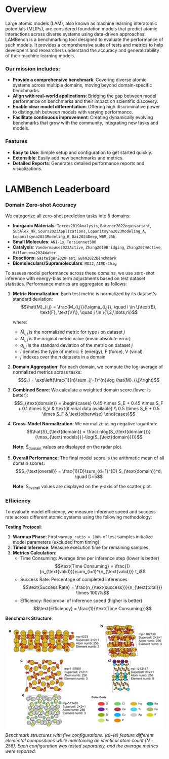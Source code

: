 # Overview

Large atomic models (LAM), also known as machine learning interatomic potentials (MLIPs), are considered foundation models that predict atomic interactions across diverse systems using data-driven approaches. LAMBench is a benchmarking tool designed to evaluate the performance of such models. It provides a comprehensive suite of tests and metrics to help developers and researchers understand the accuracy and generalizability of their machine learning models.
### Our mission includes:

- **Provide a comprehensive benchmark**: Covering diverse atomic systems across multiple domains, moving beyond domain-specific benchmarks.
- **Align with real-world applications**: Bridging the gap between model performance on benchmarks and their impact on scientific discovery.
- **Enable clear model differentiation**: Offering high discriminative power to distinguish between models with varying performance.
- **Facilitate continuous improvement**: Creating dynamically evolving benchmarks that grow with the community, integrating new tasks and models.

### Features
 - **Easy to Use**: Simple setup and configuration to get started quickly.
 - **Extensible**: Easily add new benchmarks and metrics.
 - **Detailed Reports**: Generates detailed performance reports and visualizations.

# LAMBench Leaderboard

### Domain Zero-shot Accuracy

We categorize all zero-shot prediction tasks into 5 domains:
- **Inorganic Materials**: `Torres2019Analysis`, `Batzner2022equivariant`, `SubAlex_9k`, `Sours2023Applications`, `Lopanitsyna2023Modeling_A`, `Lopanitsyna2023Modeling_B`, `Dai2024Deep`, `WBM_25k`
- **Small Molecules**: `ANI-1x`, `Torsionnet500`
- **Catalysis**: `Vandermause2022Active`, `Zhang2019Bridging`, `Zhang2024Active`, `Villanueva2024Water`
- **Reactions**: `Gasteiger2020Fast`, `Guan2022Benchmark`
- **Biomoleculars/Supramoleculars**: `MD22`, `AIMD-Chig`

To assess model performance across these domains, we use zero-shot inference with energy-bias term adjustments based on test dataset statistics. Performance metrics are aggregated as follows:
1. **Metric Normalization**: Each test metric is normalized by its dataset's standard deviation:
    $$\hat{M}_{i,j} = \frac{M_{i,j}}{\sigma_{i,j}}, \quad i \in \{\text{E}, \text{F}, \text{V}\}, \quad j \in \{1,2,\ldots,n\}$$

    where:
    - $\hat{M}_{i,j}$ is the normalized metric for type $i$ on dataset $j$
    - $M_{i,j}$ is the original metric value (mean absolute error)
    - $\sigma_{i,j}$ is the standard deviation of the metric on dataset $j$
    - $i$ denotes the type of metric: E (energy), F (force), V (virial)
    - $j$ indexes over the $n$ datasets in a domain


2. **Domain Aggregation**: For each domain, we compute the log-average of normalized metrics across tasks:
    $$S_i = \exp\left(\frac{1}{n}\sum_{j=1}^{n}\log \hat{M}_{i,j}\right)$$

3. **Combined Score**: We calculate a weighted domain score (lower is better):
    $$S_{\text{domain}} = \begin{cases}
    0.45 \times S_E + 0.45 \times S_F + 0.1 \times S_V & \text{if virial data available} \\
    0.5 \times S_E + 0.5 \times S_F & \text{otherwise}
    \end{cases}$$

4. **Cross-Model Normalization**: We normalize using negative logarithm:
    $$\hat{S}_{\text{domain}} = \frac{-\log(S_{\text{domain}})}{\max_{\text{models}}(-\log(S_{\text{domain}}))}$$

    **Note**: $\hat{S}_{\text{domain}}$ values are displayed on the radar plot.

5. **Overall Performance**: The final model score is the arithmetic mean of all domain scores:
    $$S_{\text{overall}} = \frac{1}{D}\sum_{d=1}^{D} S_{\text{domain}}^d, \quad D=5$$

    **Note**: $S_{\text{overall}}$ values are displayed on the y-axis of the scatter plot.

### Efficiency

To evaluate model efficiency, we measure inference speed and success rate across different atomic systems using the following methodology:

**Testing Protocol**:
1. **Warmup Phase**: First `warmup_ratio × 100%` of test samples initialize model parameters (excluded from timing)
2. **Timed Inference**: Measure execution time for remaining samples
3. **Metrics Calculation**:
   - Time Consuming: Average time per inference step (lower is better)
     $$\text{Time Consuming} = \frac{1}{n_{\text{valid}}}\sum_{i=1}^{n_{\text{valid}}} t_i$$
   - Success Rate: Percentage of completed inferences
     $$\text{Success Rate} = \frac{n_{\text{success}}}{n_{\text{total}}} \times 100\%$$
   - Efficiency: Reciprocal of inference speed (higher is better)
     $$\text{Efficiency} = \frac{1}{\text{Time Consuming}}$$


**Benchmark Structure**:
![Efficiency Test Architecture](image/structures_efficiency.png)
*Benchmark structures with five configurations: (a)–(e) feature different elemental compositions while maintaining an identical atom count (N = 256). Each configuration was tested separately, and the average metrics were reported.*
